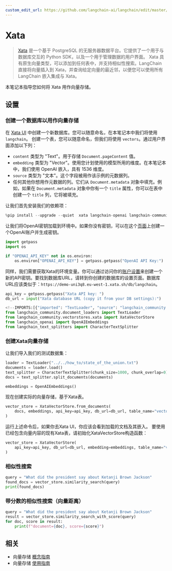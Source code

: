 ```yaml
---
custom_edit_url: https://github.com/langchain-ai/langchain/edit/master/docs/docs/integrations/vectorstores/xata.ipynb
---
```

# Xata

> [Xata](https://xata.io) 是一个基于 PostgreSQL 的无服务器数据平台。它提供了一个用于与数据库交互的 Python SDK，以及一个用于管理数据的用户界面。
> Xata 具有原生向量类型，可以添加到任何表中，并支持相似性搜索。LangChain 直接将向量插入到 Xata，并查询给定向量的最近邻，以便您可以使用所有 LangChain 嵌入集成与 Xata。

本笔记本指导您如何将 Xata 用作向量存储。

## 设置

### 创建一个数据库以用作向量存储

在 [Xata UI](https://app.xata.io) 中创建一个新数据库。您可以随意命名，在本笔记本中我们将使用 `langchain`。
创建一个表，您可以随意命名，但我们将使用 `vectors`。通过用户界面添加以下列：

* `content` 类型为 "Text"。用于存储 `Document.pageContent` 值。
* `embedding` 类型为 "Vector"。使用您计划使用的模型所用的维度。在本笔记本中，我们使用 OpenAI 嵌入，具有 1536 维度。
* `source` 类型为 "文本"。这个字段被用作该示例的元数据列。
* 任何其他你想用作元数据的列。它们从 `Document.metadata` 对象中填充。例如，如果在 `Document.metadata` 对象中你有一个 `title` 属性，你可以在表中创建一个 `title` 列，它将被填充。


让我们首先安装我们的依赖项：


```python
%pip install --upgrade --quiet  xata langchain-openai langchain-community tiktoken langchain
```

让我们将OpenAI密钥加载到环境中。如果你没有密钥，可以在这个[页面](https://platform.openai.com/account/api-keys)上创建一个OpenAI账户并生成密钥。


```python
import getpass
import os

if "OPENAI_API_KEY" not in os.environ:
    os.environ["OPENAI_API_KEY"] = getpass.getpass("OpenAI API Key:")
```

同样，我们需要获取Xata的环境变量。你可以通过访问你的[账户设置](https://app.xata.io/settings)来创建一个新的API密钥。要找到数据库URL，请转到你创建的数据库的设置页面。数据库URL应该类似于：`https://demo-uni3q8.eu-west-1.xata.sh/db/langchain`。


```python
api_key = getpass.getpass("Xata API key: ")
db_url = input("Xata database URL (copy it from your DB settings):")
```


```python
<!--IMPORTS:[{"imported": "TextLoader", "source": "langchain_community.document_loaders", "docs": "https://python.langchain.com/api_reference/community/document_loaders/langchain_community.document_loaders.text.TextLoader.html", "title": "Xata"}, {"imported": "XataVectorStore", "source": "langchain_community.vectorstores.xata", "docs": "https://python.langchain.com/api_reference/community/vectorstores/langchain_community.vectorstores.xata.XataVectorStore.html", "title": "Xata"}, {"imported": "OpenAIEmbeddings", "source": "langchain_openai", "docs": "https://python.langchain.com/api_reference/openai/embeddings/langchain_openai.embeddings.base.OpenAIEmbeddings.html", "title": "Xata"}, {"imported": "CharacterTextSplitter", "source": "langchain_text_splitters", "docs": "https://python.langchain.com/api_reference/text_splitters/character/langchain_text_splitters.character.CharacterTextSplitter.html", "title": "Xata"}]-->
from langchain_community.document_loaders import TextLoader
from langchain_community.vectorstores.xata import XataVectorStore
from langchain_openai import OpenAIEmbeddings
from langchain_text_splitters import CharacterTextSplitter
```

### 创建Xata向量存储
让我们导入我们的测试数据集：


```python
loader = TextLoader("../../how_to/state_of_the_union.txt")
documents = loader.load()
text_splitter = CharacterTextSplitter(chunk_size=1000, chunk_overlap=0)
docs = text_splitter.split_documents(documents)

embeddings = OpenAIEmbeddings()
```

现在创建实际的向量存储，基于Xata表。


```python
vector_store = XataVectorStore.from_documents(
    docs, embeddings, api_key=api_key, db_url=db_url, table_name="vectors"
)
```

运行上述命令后，如果你去Xata UI，你应该会看到加载的文档及其嵌入。
要使用已经包含向量内容的现有Xata表，请初始化XataVectorStore构造函数：


```python
vector_store = XataVectorStore(
    api_key=api_key, db_url=db_url, embedding=embeddings, table_name="vectors"
)
```

### 相似性搜索


```python
query = "What did the president say about Ketanji Brown Jackson"
found_docs = vector_store.similarity_search(query)
print(found_docs)
```

### 带分数的相似性搜索（向量距离）


```python
query = "What did the president say about Ketanji Brown Jackson"
result = vector_store.similarity_search_with_score(query)
for doc, score in result:
    print(f"document={doc}, score={score}")
```


## 相关

- 向量存储 [概念指南](/docs/concepts/#vector-stores)
- 向量存储 [使用指南](/docs/how_to/#vector-stores)
